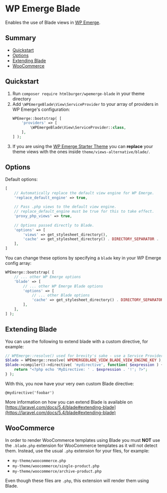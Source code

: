 # WP Emerge Blade

Enables the use of Blade views in [WP Emerge](https://github.com/htmlburger/wpemerge).

## Summary

- [Quickstart](#quickstart)
- [Options](#options)
- [Extending Blade](#extending-blade)
- [WooCommerce](#woocommerce)

## Quickstart

1. Run `composer require htmlburger/wpemerge-blade` in your theme directory
1. Add `\WPEmergeBlade\View\ServiceProvider` to your array of providers in WP Emerge's configuration:
    ```php
    WPEmerge::bootstrap( [
        'providers' => [
            \WPEmergeBlade\View\ServiceProvider::class,
        ],
    ] );
    ```
1. If you are using the [WP Emerge Starter Theme](https://github.com/htmlburger/wpemerge-theme) you can **replace** your theme views with the ones inside `theme/views-alternative/blade/`.

## Options

Default options:
```php
[
    // Automatically replace the default view engine for WP Emerge.
    'replace_default_engine' => true,
    
    // Pass .php views to the default view engine.
    // replace_default_engine must be true for this to take effect.
    'proxy_php_views' => true,
    
    // Options passed directly to Blade.
    'options' => [
        'views' => get_stylesheet_directory(),
        'cache' => get_stylesheet_directory() . DIRECTORY_SEPARATOR . 'cache' . DIRECTORY_SEPARATOR . 'blade',
    ],
]
```

You can change these options by specifying a `blade` key in your WP Emerge config array:
```php
WPEmerge::bootstrap( [
    // ... other WP Emerge options
    'blade' => [
        // ... other WP Emerge Blade options
        'options' => [
            // ... other Blade options
            'cache' => get_stylesheet_directory() . DIRECTORY_SEPARATOR . 'blade-cache',
        ],
    ],
] );
```

## Extending Blade

You can use the following to extend blade with a custom directive, for example:
```php
// WPEmerge::resolve() used for brevity's sake - use a Service Provider instead.
$blade = WPEmerge::resolve( WPEMERGEBLADE_VIEW_BLADE_VIEW_ENGINE_KEY );
$blade->compiler()->directive( 'mydirective', function( $expression ) {
    return "<?php echo 'MyDirective: ' . $expression . '!'; ?>";
} );
```
With this, you now have your very own custom Blade directive:
```blade
@mydirective('foobar')
```

More information on how you can extend Blade is available on [https://laravel.com/docs/5.4/blade#extending-blade](https://laravel.com/docs/5.4/blade#extending-blade)

## WooCommerce

In order to render WooCommerce templates using Blade you must **NOT** use the `.blade.php` extension for WooCommerce templates as it will not detect them. Instead, use the usual `.php` extension for your files, for example:
- `my-theme/woocommerce.php`
- `my-theme/woocommerce/single-product.php`
- `my-theme/woocommerce/archive-product.php`

Even though these files are `.php`, this extension will render them using Blade.

